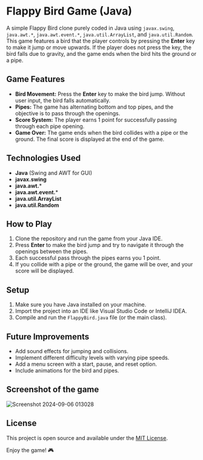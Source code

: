 # Flappy Bird Game (Java)

A simple Flappy Bird clone purely coded in Java using `javax.swing`, `java.awt.*`, `java.awt.event.*`, `java.util.ArrayList`, and `java.util.Random`. This game features a bird that the player controls by pressing the **Enter** key to make it jump or move upwards. If the player does not press the key, the bird falls due to gravity, and the game ends when the bird hits the ground or a pipe.

## Game Features
- **Bird Movement:** Press the **Enter** key to make the bird jump. Without user input, the bird falls automatically.
- **Pipes:** The game has alternating bottom and top pipes, and the objective is to pass through the openings.
- **Score System:** The player earns 1 point for successfully passing through each pipe opening.
- **Game Over:** The game ends when the bird collides with a pipe or the ground. The final score is displayed at the end of the game.

## Technologies Used
- **Java** (Swing and AWT for GUI)
- **javax.swing**
- **java.awt.***
- **java.awt.event.***
- **java.util.ArrayList**
- **java.util.Random**

## How to Play
1. Clone the repository and run the game from your Java IDE.
2. Press **Enter** to make the bird jump and try to navigate it through the openings between the pipes.
3. Each successful pass through the pipes earns you 1 point.
4. If you collide with a pipe or the ground, the game will be over, and your score will be displayed.

## Setup
1. Make sure you have Java installed on your machine.
2. Import the project into an IDE like Visual Studio Code or IntelliJ IDEA.
3. Compile and run the `FlappyBird.java` file (or the main class).

## Future Improvements
- Add sound effects for jumping and collisions.
- Implement different difficulty levels with varying pipe speeds.
- Add a menu screen with a start, pause, and reset option.
- Include animations for the bird and pipes.

## Screenshot of the game
![Screenshot 2024-09-06 013028](https://github.com/user-attachments/assets/1d2d4e56-27d0-43d7-b689-07bff5cb7815)


## License
This project is open source and available under the [MIT License](LICENSE).

Enjoy the game! 🎮
